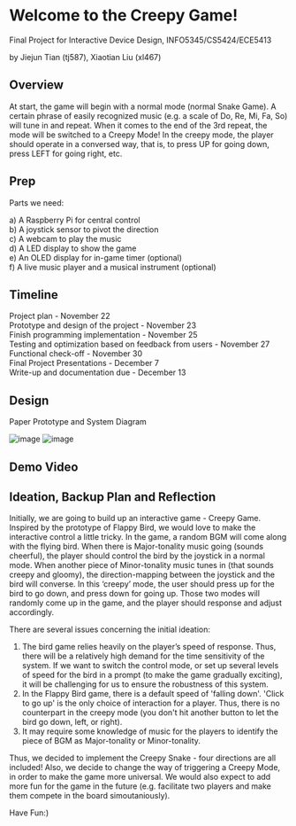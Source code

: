 # Welcome to the Creepy Game!

Final Project for Interactive Device Design, INFO5345/CS5424/ECE5413

by Jiejun Tian (tj587), Xiaotian Liu (xl467)

## Overview

At start, the game will begin with a normal mode (normal Snake Game). A certain phrase of easily recognized music (e.g. a scale of Do, Re, Mi, Fa, So) will tune in and repeat. When it comes to the end of the 3rd repeat, the mode will be switched to a Creepy Mode! In the creepy mode, the player should operate in a conversed way, that is, to press UP for going down, press LEFT for going right, etc.

## Prep

Parts we need:  

a) A Raspberry Pi for central control  
b) A joystick sensor to pivot the direction  
c) A webcam to play the music  
d) A LED display to show the game  
e) An OLED display for in-game timer (optional)  
f) A live music player and a musical instrument (optional)

## Timeline

Project plan - November 22  
Prototype and design of the project - November 23  
Finish programming implementation - November 25  
Testing and optimization based on feedback from users - November 27  
Functional check-off - November 30  
Final Project Presentations - December 7  
Write-up and documentation due - December 13  

## Design

Paper Prototype and System Diagram

![image](https://github.com/xiaotianliusky/Interactive-Lab-Hub/blob/Fall2021/final-project/paper_proto.jpeg)
![image](https://github.com/xiaotianliusky/Interactive-Lab-Hub/blob/Fall2021/final-project/diag.png)

## Demo Video



## Ideation, Backup Plan and Reflection

Initially, we are going to build up an interactive game - Creepy Game. Inspired by the prototype of Flappy Bird, we would love to make the interactive control a little tricky. In the game, a random BGM will come along with the flying bird. When there is Major-tonality music going (sounds cheerful), the player should control the bird by the joystick in a normal mode. When another piece of Minor-tonality music tunes in (that sounds creepy and gloomy), the direction-mapping between the joystick and the bird will converse. In this ‘creepy’ mode, the user should press up for the bird to go down, and press down for going up. Those two modes will randomly come up in the game, and the player should response and adjust accordingly.

There are several issues concerning the initial ideation:
1. The bird game relies heavily on the player’s speed of response. Thus, there will be a relatively high demand for the time sensitivity of the system. If we want to switch the control mode, or set up several levels of speed for the bird in a prompt (to make the game gradually exciting), it will be challenging for us to ensure the robustness of this system.
2. In the Flappy Bird game, there is a default speed of 'falling down'. 'Click to go up' is the only choice of interaction for a player. Thus, there is no counterpart in the creepy mode (you don't hit another button to let the bird go down, left, or right).
3. It may require some knowledge of music for the players to identify the piece of BGM as Major-tonality or Minor-tonality.

Thus, we decided to implement the Creepy Snake - four directions are all included! Also, we decide to change the way of triggering a Creepy Mode, in order to make the game more universal. We would also expect to add more fun for the game in the future (e.g. facilitate two players and make them compete in the board simoutaniously).

Have Fun:)

